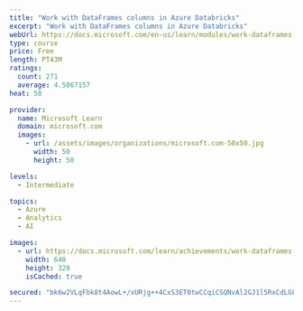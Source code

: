 ```yaml
---
title: "Work with DataFrames columns in Azure Databricks"
excerpt: "Work with DataFrames columns in Azure Databricks"
webUrl: https://docs.microsoft.com/en-us/learn/modules/work-dataframes-columns-azure-databricks/
type: course
price: Free
length: PT43M
ratings:
  count: 271
  average: 4.5867157
heat: 50

provider:
  name: Microsoft Learn
  domain: microsoft.com
  images:
    - url: /assets/images/organizations/microsoft.com-50x50.jpg
      width: 50
      height: 50

levels:
  - Intermediate

topics:
  - Azure
  - Analytics
  - AI

images:
  - url: https://docs.microsoft.com/learn/achievements/work-dataframes-columns-azure-databricks-social.png
    width: 640
    height: 320
    isCached: true

secured: "bk6w2VLqFbk8t4AowL+/xURjg++4CxS3ET0twCCqiCSQNvAl2GJ1l5RxCdLGFQePIcTLnPxi+hvsB1OuEU7X5/2tXVTKUbyF4qFjlVtnHc6W1E3fk9mXSDrSy33GT0eZqIggYEvyy/NINNOO8zIYXZV2qDGSZcs3pBLKoBGaj9YhjadAbtsVOnQe85Sp/stfYa73PglFa6/nLJSYwyqgnmlxtzzHI9hZ8tVQFiT4ZjNpBdOOzuGpQCdJpm8tWUeONjU5ikIxlDXV982aLmhWVv6k1VapWtn7+N2hvWJ4uOgLm37hS2K2veP3JzEHFQk0EmY/uHnvvtmF6HqdwojG64ie7u/sQm+jI418tXnjxB95HOBp9Rr1EQu+wDYJ+wEp8rL7qYCmDYRqp1IOMiREpMt35ClAczRmnJQ51DFnVkI=;U2Tw6VL3d3C6AG2OS2ei1w=="
---
```


